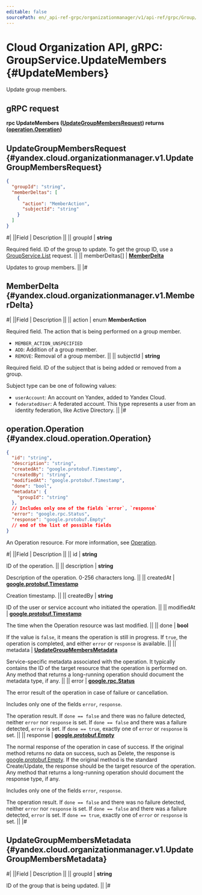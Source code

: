```yaml
---
editable: false
sourcePath: en/_api-ref-grpc/organizationmanager/v1/api-ref/grpc/Group/updateMembers.md
---
```


# Cloud Organization API, gRPC: GroupService.UpdateMembers {#UpdateMembers}

Update group members.

## gRPC request

**rpc UpdateMembers ([UpdateGroupMembersRequest](#yandex.cloud.organizationmanager.v1.UpdateGroupMembersRequest)) returns ([operation.Operation](#yandex.cloud.operation.Operation))**

## UpdateGroupMembersRequest {#yandex.cloud.organizationmanager.v1.UpdateGroupMembersRequest}

```json
{
  "groupId": "string",
  "memberDeltas": [
    {
      "action": "MemberAction",
      "subjectId": "string"
    }
  ]
}
```

#|
||Field | Description ||
|| groupId | **string**

Required field. ID of the group to update.
To get the group ID, use a [GroupService.List](/docs/organization/api-ref/grpc/Group/list#List) request. ||
|| memberDeltas[] | **[MemberDelta](#yandex.cloud.organizationmanager.v1.MemberDelta)**

Updates to group members. ||
|#

## MemberDelta {#yandex.cloud.organizationmanager.v1.MemberDelta}

#|
||Field | Description ||
|| action | enum **MemberAction**

Required field. The action that is being performed on a group member.

- `MEMBER_ACTION_UNSPECIFIED`
- `ADD`: Addition of a group member.
- `REMOVE`: Removal of a group member. ||
|| subjectId | **string**

Required field. ID of the subject that is being added or removed from a group.

Subject type can be one of following values:
* `userAccount`: An account on Yandex, added to Yandex Cloud.
* `federatedUser`: A federated account. This type represents a user from an identity federation, like Active Directory. ||
|#

## operation.Operation {#yandex.cloud.operation.Operation}

```json
{
  "id": "string",
  "description": "string",
  "createdAt": "google.protobuf.Timestamp",
  "createdBy": "string",
  "modifiedAt": "google.protobuf.Timestamp",
  "done": "bool",
  "metadata": {
    "groupId": "string"
  },
  // Includes only one of the fields `error`, `response`
  "error": "google.rpc.Status",
  "response": "google.protobuf.Empty"
  // end of the list of possible fields
}
```

An Operation resource. For more information, see [Operation](/docs/api-design-guide/concepts/operation).

#|
||Field | Description ||
|| id | **string**

ID of the operation. ||
|| description | **string**

Description of the operation. 0-256 characters long. ||
|| createdAt | **[google.protobuf.Timestamp](https://developers.google.com/protocol-buffers/docs/reference/google.protobuf#timestamp)**

Creation timestamp. ||
|| createdBy | **string**

ID of the user or service account who initiated the operation. ||
|| modifiedAt | **[google.protobuf.Timestamp](https://developers.google.com/protocol-buffers/docs/reference/google.protobuf#timestamp)**

The time when the Operation resource was last modified. ||
|| done | **bool**

If the value is `false`, it means the operation is still in progress.
If `true`, the operation is completed, and either `error` or `response` is available. ||
|| metadata | **[UpdateGroupMembersMetadata](#yandex.cloud.organizationmanager.v1.UpdateGroupMembersMetadata)**

Service-specific metadata associated with the operation.
It typically contains the ID of the target resource that the operation is performed on.
Any method that returns a long-running operation should document the metadata type, if any. ||
|| error | **[google.rpc.Status](https://cloud.google.com/tasks/docs/reference/rpc/google.rpc#status)**

The error result of the operation in case of failure or cancellation.

Includes only one of the fields `error`, `response`.

The operation result.
If `done == false` and there was no failure detected, neither `error` nor `response` is set.
If `done == false` and there was a failure detected, `error` is set.
If `done == true`, exactly one of `error` or `response` is set. ||
|| response | **[google.protobuf.Empty](https://developers.google.com/protocol-buffers/docs/reference/google.protobuf#google.protobuf.Empty)**

The normal response of the operation in case of success.
If the original method returns no data on success, such as Delete,
the response is [google.protobuf.Empty](https://developers.google.com/protocol-buffers/docs/reference/google.protobuf#google.protobuf.Empty).
If the original method is the standard Create/Update,
the response should be the target resource of the operation.
Any method that returns a long-running operation should document the response type, if any.

Includes only one of the fields `error`, `response`.

The operation result.
If `done == false` and there was no failure detected, neither `error` nor `response` is set.
If `done == false` and there was a failure detected, `error` is set.
If `done == true`, exactly one of `error` or `response` is set. ||
|#

## UpdateGroupMembersMetadata {#yandex.cloud.organizationmanager.v1.UpdateGroupMembersMetadata}

#|
||Field | Description ||
|| groupId | **string**

ID of the group that is being updated. ||
|#